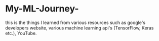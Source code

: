 # My-ML-Journey-
this is the things I learned from various resources such as google's developers website, various machine learning api's (TensorFlow, Keras etc.), YouTube. 
